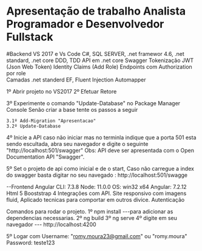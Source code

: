 # Apresentação de trabalho Analista Programador e Desenvolvedor Fullstack


#Backend
VS 2017 e Vs Code
C#, SQL SERVER, .net framewor 4.6, .net standard, .net core
DDD, TDD
API em .net core Swagger
	Tokenização JWT (Json Web Token)
	Identity Claims (Add Role)
	Endpoints com Authorization por role	
Camadas .net standerd
EF, Fluent
Injection
Automapper

1º Abrir projeto no VS2017
2º Efetuar Retore

3º Experimente o comando "Update-Database" no Package Manager Console
	Senão criar a base tente os passos a seguir
	
	3.1º Add-Migration "Apresentacao"
	3.2º Update-Database

4º Inicie a API caso não iniciar mas no terminla indique que a porta 501 esta sendo escultada, abra seu navegador 
e digite o seguinte "http://localhost:501/swagger"
      Obs: API deve ser apresentada com o Open Documentation API "Swagger".

5º Set o projeto de api como inicial e de o start,
	Caso não carregue a index do swagger basta digitar no seu navegado : http://localhost:501/swagge


--Frontend
Angular CLI: 7.3.8
Node: 11.0.0
OS: win32 x64
Angular: 7.2.12
Html 5
Booststrap 4
Integrações com API.
Site responsivo com imagens fluid, Aplicado tecnicas para comportar em outros divice.
Autenticação

Comandos para rodar o projeto.
1º npm install ---para adicionar as dependencias necessarias.
2º ng build
3º ng serve
4º digite em seu navegador --- http://localhost:4200

5º Logar com 
	Username: "romy.moura23@gmail.com" ou "romy.moura"
	Password: teste123
